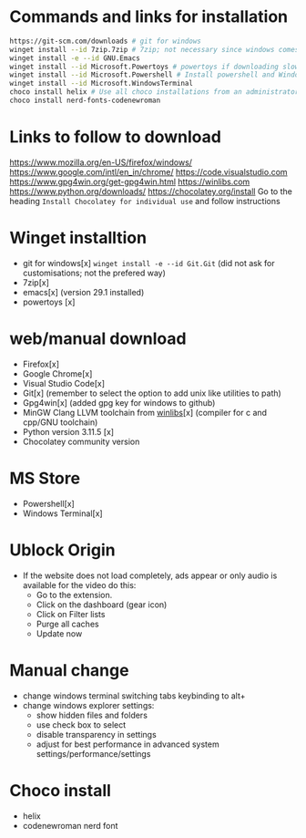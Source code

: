 # Commands and links for installation

```sh
https://git-scm.com/downloads # git for windows
winget install --id 7zip.7zip # 7zip; not necessary since windows comes with unzip pre-installed
winget install -e --id GNU.Emacs
winget install --id Microsoft.Powertoys # powertoys if downloading slowly install from the github page
winget install --id Microsoft.Powershell # Install powershell and Windows Terminal from the MS Store
winget install --id Microsoft.WindowsTerminal
choco install helix # Use all choco installations from an administrator shell
choco install nerd-fonts-codenewroman
```
# Links to follow to download

https://www.mozilla.org/en-US/firefox/windows/
https://www.google.com/intl/en_in/chrome/
https://code.visualstudio.com
https://www.gpg4win.org/get-gpg4win.html
https://winlibs.com
https://www.python.org/downloads/
https://chocolatey.org/install  Go to the heading `Install Chocolatey for individual use` and follow instructions

# Winget installtion

- git for windows[x] `winget install -e --id Git.Git` (did not ask for customisations; not the prefered way)
- 7zip[x]
- emacs[x] (version 29.1 installed)
- powertoys [x]

# web/manual download

- Firefox[x]
- Google Chrome[x]
- Visual Studio Code[x]
- Git[x] (remember to select the option to add unix like utilities to path)
- Gpg4win[x] (added gpg key for windows to github)
- MinGW Clang LLVM toolchain from [winlibs](https://winlibs.com)[x] (compiler for c and cpp/GNU toolchain)
- Python version 3.11.5 [x]
- Chocolatey community version

# MS Store

- Powershell[x]
- Windows Terminal[x]

# Ublock Origin

- If the website does not load completely, ads appear or only audio is available for the video do this:
    * Go to the extension.
    * Click on the dashboard (gear icon)
    * Click on Filter lists
    * Purge all caches
    * Update now

# Manual change

- change windows terminal switching tabs keybinding to alt+<tab-number>
- change windows explorer settings:
    * show hidden files and folders
    * use check box to select
    * disable transparency in settings
    * adjust for best performance in advanced system settings/performance/settings

# Choco install

- helix
- codenewroman nerd font